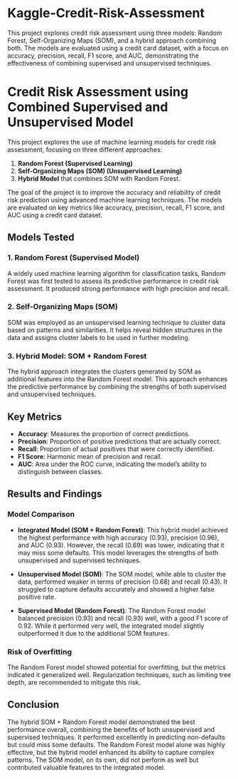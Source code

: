 # Kaggle-Credit-Risk-Assessment
This project explores credit risk assessment using three models: Random Forest, Self-Organizing Maps (SOM), and a hybrid approach combining both. The models are evaluated using a credit card dataset, with a focus on accuracy, precision, recall, F1 score, and AUC, demonstrating the effectiveness of combining supervised and unsupervised techniques.
# Credit Risk Assessment using Combined Supervised and Unsupervised Model

This project explores the use of machine learning models for credit risk assessment, focusing on three different approaches: 
1. **Random Forest (Supervised Learning)**
2. **Self-Organizing Maps (SOM) (Unsupervised Learning)**
3. **Hybrid Model** that combines SOM with Random Forest.

The goal of the project is to improve the accuracy and reliability of credit risk prediction using advanced machine learning techniques. The models are evaluated on key metrics like accuracy, precision, recall, F1 score, and AUC using a credit card dataset.

## Models Tested

### 1. **Random Forest (Supervised Model)**
A widely used machine learning algorithm for classification tasks, Random Forest was first tested to assess its predictive performance in credit risk assessment. It produced strong performance with high precision and recall.

### 2. **Self-Organizing Maps (SOM)**
SOM was employed as an unsupervised learning technique to cluster data based on patterns and similarities. It helps reveal hidden structures in the data and assigns cluster labels to be used in further modeling.

### 3. **Hybrid Model: SOM + Random Forest**
The hybrid approach integrates the clusters generated by SOM as additional features into the Random Forest model. This approach enhances the predictive performance by combining the strengths of both supervised and unsupervised techniques.

## Key Metrics

- **Accuracy**: Measures the proportion of correct predictions.
- **Precision**: Proportion of positive predictions that are actually correct.
- **Recall**: Proportion of actual positives that were correctly identified.
- **F1 Score**: Harmonic mean of precision and recall.
- **AUC**: Area under the ROC curve, indicating the model’s ability to distinguish between classes.
## Results and Findings

### Model Comparison

- **Integrated Model (SOM + Random Forest)**: This hybrid model achieved the highest performance with high accuracy (0.93), precision (0.96), and AUC (0.93). However, the recall (0.69) was lower, indicating that it may miss some defaults. This model leverages the strengths of both unsupervised and supervised techniques.

- **Unsupervised Model (SOM)**: The SOM model, while able to cluster the data, performed weaker in terms of precision (0.68) and recall (0.43). It struggled to capture defaults accurately and showed a higher false positive rate.

- **Supervised Model (Random Forest)**: The Random Forest model balanced precision (0.93) and recall (0.93) well, with a good F1 score of 0.92. While it performed very well, the integrated model slightly outperformed it due to the additional SOM features.

### Risk of Overfitting
The Random Forest model showed potential for overfitting, but the metrics indicated it generalized well. Regularization techniques, such as limiting tree depth, are recommended to mitigate this risk.

## Conclusion

The hybrid SOM + Random Forest model demonstrated the best performance overall, combining the benefits of both unsupervised and supervised techniques. It performed excellently in predicting non-defaults but could miss some defaults. The Random Forest model alone was highly effective, but the hybrid model enhanced its ability to capture complex patterns. The SOM model, on its own, did not perform as well but contributed valuable features to the integrated model.


